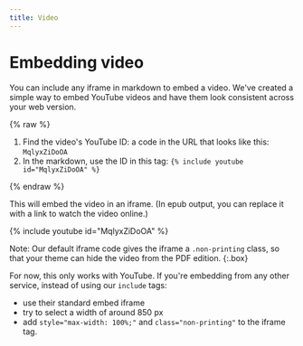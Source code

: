 ```yaml
---
title: Video
---
```


# Embedding video

You can include any iframe in markdown to embed a video. We've created a simple way to embed YouTube videos and have them look consistent across your web version.

{% raw %}

1.	Find the video's YouTube ID: a code in the URL that looks like this: `MqlyxZiDoOA`
2.	In the markdown, use the ID in this tag: `{% include youtube id="MqlyxZiDoOA" %}`

{% endraw %}

This will embed the video in an iframe. (In epub output, you can replace it with a link to watch the video online.)

{% include youtube id="MqlyxZiDoOA" %}

Note: Our default iframe code gives the iframe a `.non-printing` class, so that your theme can hide the video from the PDF edition.
{:.box}

For now, this only works with YouTube. If you're embedding from any other service, instead of using our `include` tags:

*	use their standard embed iframe
*	try to select a width of around 850 px
*	add `style="max-width: 100%;"` and `class="non-printing"` to the iframe tag.
